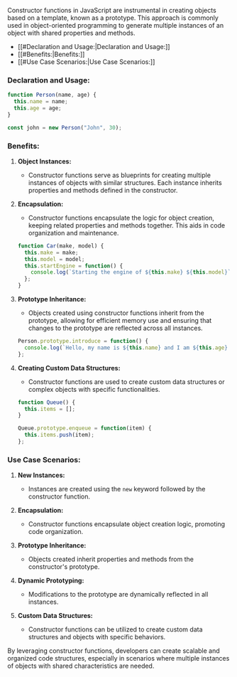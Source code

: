 Constructor functions in JavaScript are instrumental in creating objects based on a template, known as a prototype. This approach is commonly used in object-oriented programming to generate multiple instances of an object with shared properties and methods.

- [[#Declaration and Usage:|Declaration and Usage:]]
- [[#Benefits:|Benefits:]]
- [[#Use Case Scenarios:|Use Case Scenarios:]]
### Declaration and Usage:

```javascript
function Person(name, age) {
  this.name = name;
  this.age = age;
}

const john = new Person("John", 30);
```

### Benefits:

1. **Object Instances:**
   - Constructor functions serve as blueprints for creating multiple instances of objects with similar structures. Each instance inherits properties and methods defined in the constructor.

2. **Encapsulation:**
   - Constructor functions encapsulate the logic for object creation, keeping related properties and methods together. This aids in code organization and maintenance.

   ```javascript
   function Car(make, model) {
     this.make = make;
     this.model = model;
     this.startEngine = function() {
       console.log(`Starting the engine of ${this.make} ${this.model}`);
     };
   }
   ```

3. **Prototype Inheritance:**
   - Objects created using constructor functions inherit from the prototype, allowing for efficient memory use and ensuring that changes to the prototype are reflected across all instances.

   ```javascript
   Person.prototype.introduce = function() {
     console.log(`Hello, my name is ${this.name} and I am ${this.age} years old.`);
   };
   ```

4. **Creating Custom Data Structures:**
   - Constructor functions are used to create custom data structures or complex objects with specific functionalities.

   ```javascript
   function Queue() {
     this.items = [];
   }

   Queue.prototype.enqueue = function(item) {
     this.items.push(item);
   };
   ```

### Use Case Scenarios:

1. **New Instances:**
   - Instances are created using the `new` keyword followed by the constructor function.

2. **Encapsulation:**
   - Constructor functions encapsulate object creation logic, promoting code organization.

3. **Prototype Inheritance:**
   - Objects created inherit properties and methods from the constructor's prototype.

4. **Dynamic Prototyping:**
   - Modifications to the prototype are dynamically reflected in all instances.

5. **Custom Data Structures:**
   - Constructor functions can be utilized to create custom data structures and objects with specific behaviors.

By leveraging constructor functions, developers can create scalable and organized code structures, especially in scenarios where multiple instances of objects with shared characteristics are needed.